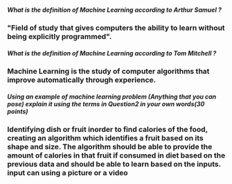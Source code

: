 ##### What is the definition of Machine Learning according to Arthur Samuel ?
### "Field of study that gives computers the ability to learn without being explicitly programmed".

##### What is the definition of Machine Learning according to Tom Mitchell ?
### Machine Learning is the study of computer algorithms that improve automatically through experience. 

##### Using an example of machine learning problem (Anything that you can pose) explain it using the terms in Question2 in your own words(30 points)
### Identifying dish or fruit inorder to find calories of the food, creating an algorithm which identifies a fruit based on its shape and size. The algorithm should be able to provide the amount of calories in that fruit if consumed in diet based on the previous data and should be able to learn based on the inputs. input can using a picture or a video 